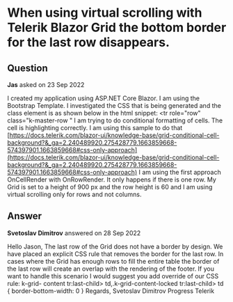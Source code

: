 # When using virtual scrolling with Telerik Blazor Grid the bottom border for the last row disappears.

## Question

**Jas** asked on 23 Sep 2022

I created my application using ASP.NET Core Blazor. I am using the Bootstrap Template. I investigated the CSS that is being generated and the class element is as shown below in the html snippet: <tr role="row" class="k-master-row " I am trying to do conditional formatting of cells. The cell is highlighting correctly. I am using this sample to do that [https://docs.telerik.com/blazor-ui/knowledge-base/grid-conditional-cell-background?&_ga=2.240489920.275428779.1663859668-574397901.1663859668#css-only-approach](https://docs.telerik.com/blazor-ui/knowledge-base/grid-conditional-cell-background?&_ga=2.240489920.275428779.1663859668-574397901.1663859668#css-only-approach) I am using the first approach OnCellRender with OnRowRender. It only happens if there is one row. My Grid is set to a height of 900 px and the row height is 60 and I am using virtual scrolling only for rows and not columns.

## Answer

**Svetoslav Dimitrov** answered on 28 Sep 2022

Hello Jason, The last row of the Grid does not have a border by design. We have placed an explicit CSS rule that removes the border for the last row. In cases where the Grid has enough rows to fill the entire table the border of the last row will create an overlap with the rendering of the footer. If you want to handle this scenario I would suggest you add override of our CSS rule: k-grid- content tr:last-child> td,.k-grid-content-locked tr:last-child> td { border-bottom-width: 0 } Regards, Svetoslav Dimitrov Progress Telerik
